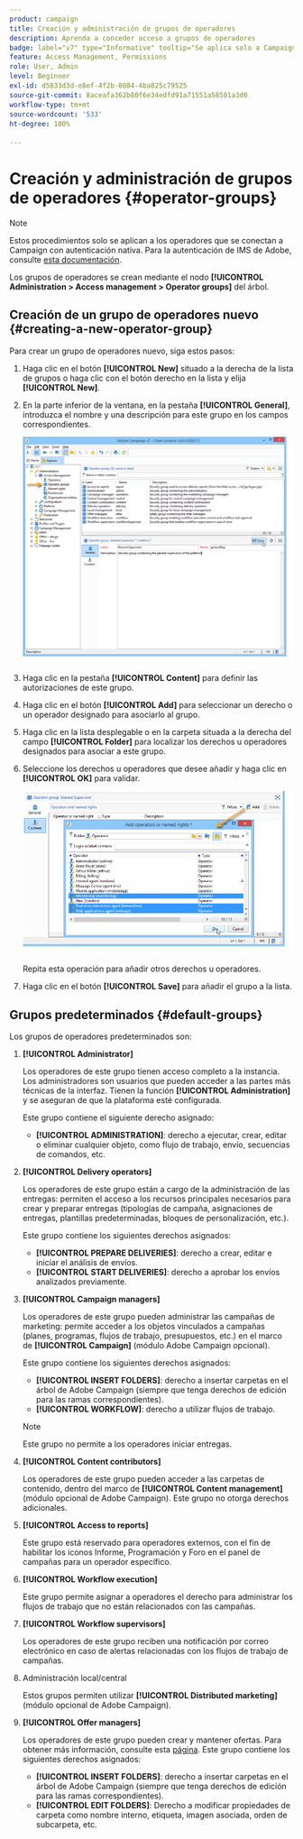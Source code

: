 ```yaml
---
product: campaign
title: Creación y administración de grupos de operadores
description: Aprenda a conceder acceso a grupos de operadores
badge: label="v7" type="Informative" tooltip="Se aplica solo a Campaign Classic v7"
feature: Access Management, Permissions
role: User, Admin
level: Beginner
exl-id: d5833d3d-e8ef-4f2b-8084-4ba825c79525
source-git-commit: 8aceafa362b80f6e34edfd91a71551a58501a3d0
workflow-type: tm+mt
source-wordcount: '533'
ht-degree: 100%

---
```


# Creación y administración de grupos de operadores {#operator-groups}

>[!NOTE]
>
>Estos procedimientos solo se aplican a los operadores que se conectan a Campaign con autenticación nativa. Para la autenticación de IMS de Adobe, consulte [esta documentación](https://helpx.adobe.com/es/enterprise/using/user-groups.html).

Los grupos de operadores se crean mediante el nodo **[!UICONTROL Administration > Access management > Operator groups]** del árbol.

## Creación de un grupo de operadores nuevo {#creating-a-new-operator-group}

Para crear un grupo de operadores nuevo, siga estos pasos:

1. Haga clic en el botón **[!UICONTROL New]** situado a la derecha de la lista de grupos o haga clic con el botón derecho en la lista y elija **[!UICONTROL New]**.
1. En la parte inferior de la ventana, en la pestaña **[!UICONTROL General]**, introduzca el nombre y una descripción para este grupo en los campos correspondientes.

   ![](assets/s_ncs_user_create_operator_gp.png)

1. Haga clic en la pestaña **[!UICONTROL Content]** para definir las autorizaciones de este grupo.
1. Haga clic en el botón **[!UICONTROL Add]** para seleccionar un derecho o un operador designado para asociarlo al grupo.
1. Haga clic en la lista desplegable o en la carpeta situada a la derecha del campo **[!UICONTROL Folder]** para localizar los derechos u operadores designados para asociar a este grupo.
1. Seleccione los derechos u operadores que desee añadir y haga clic en **[!UICONTROL OK]** para validar.

   ![](assets/s_ncs_user_create_operator_gp03.png)

   Repita esta operación para añadir otros derechos u operadores.

1. Haga clic en el botón **[!UICONTROL Save]** para añadir el grupo a la lista.

## Grupos predeterminados {#default-groups}

Los grupos de operadores predeterminados son:

1. **[!UICONTROL Administrator]**

   Los operadores de este grupo tienen acceso completo a la instancia. Los administradores son usuarios que pueden acceder a las partes más técnicas de la interfaz. Tienen la función **[!UICONTROL Administration]** y se aseguran de que la plataforma esté configurada.

   Este grupo contiene el siguiente derecho asignado:

   * **[!UICONTROL ADMINISTRATION]**: derecho a ejecutar, crear, editar o eliminar cualquier objeto, como flujo de trabajo, envío, secuencias de comandos, etc.

1. **[!UICONTROL Delivery operators]**

   Los operadores de este grupo están a cargo de la administración de las entregas: permiten el acceso a los recursos principales necesarios para crear y preparar entregas (tipologías de campaña, asignaciones de entregas, plantillas predeterminadas, bloques de personalización, etc.).

   Este grupo contiene los siguientes derechos asignados:

   * **[!UICONTROL PREPARE DELIVERIES]**: derecho a crear, editar e iniciar el análisis de envíos.
   * **[!UICONTROL START DELIVERIES]**: derecho a aprobar los envíos analizados previamente.

1. **[!UICONTROL Campaign managers]**

   Los operadores de este grupo pueden administrar las campañas de marketing: permite acceder a los objetos vinculados a campañas (planes, programas, flujos de trabajo, presupuestos, etc.) en el marco de **[!UICONTROL Campaign]** (módulo Adobe Campaign opcional).

   Este grupo contiene los siguientes derechos asignados:

   * **[!UICONTROL INSERT FOLDERS]**: derecho a insertar carpetas en el árbol de Adobe Campaign (siempre que tenga derechos de edición para las ramas correspondientes).
   * **[!UICONTROL WORKFLOW]**: derecho a utilizar flujos de trabajo.

   >[!NOTE]
   >
   >Este grupo no permite a los operadores iniciar entregas.

1. **[!UICONTROL Content contributors]**

   Los operadores de este grupo pueden acceder a las carpetas de contenido, dentro del marco de **[!UICONTROL Content management]** (módulo opcional de Adobe Campaign). Este grupo no otorga derechos adicionales.

1. **[!UICONTROL Access to reports]**

   Este grupo está reservado para operadores externos, con el fin de habilitar los iconos Informe, Programación y Foro en el panel de campañas para un operador específico.

1. **[!UICONTROL Workflow execution]**

   Este grupo permite asignar a operadores el derecho para administrar los flujos de trabajo que no están relacionados con las campañas.

1. **[!UICONTROL Workflow supervisors]**

   Los operadores de este grupo reciben una notificación por correo electrónico en caso de alertas relacionadas con los flujos de trabajo de campañas.

1. Administración local/central

   Estos grupos permiten utilizar **[!UICONTROL Distributed marketing]** (módulo opcional de Adobe Campaign).

1. **[!UICONTROL Offer managers]**

   Los operadores de este grupo pueden crear y mantener ofertas. Para obtener más información, consulte esta [página](../../interaction/using/operator-profiles.md).
Este grupo contiene los siguientes derechos asignados:

   * **[!UICONTROL INSERT FOLDERS]**: derecho a insertar carpetas en el árbol de Adobe Campaign (siempre que tenga derechos de edición para las ramas correspondientes).
   * **[!UICONTROL EDIT FOLDERS]**: Derecho a modificar propiedades de carpeta como nombre interno, etiqueta, imagen asociada, orden de subcarpeta, etc.
